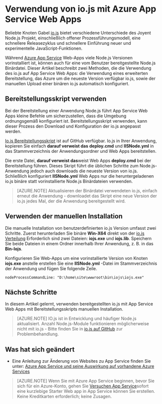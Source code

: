 <properties 
    pageTitle="Verwendung von io.js mit Azure App Service Web Apps" 
    description="Erfahren Sie mehr über das Web app in Azure App Service mit io.js verwenden." 
    services="app-service\web" 
    documentationCenter="nodejs" 
    authors="rmcmurray" 
    manager="wpickett" 
    editor=""/>

<tags 
    ms.service="app-service-web" 
    ms.workload="web" 
    ms.tgt_pltfrm="na" 
    ms.devlang="nodejs" 
    ms.topic="article" 
    ms.date="08/11/2016"
    ms.author="robmcm" />

# <a name="how-to-use-iojs-with-azure-app-service-web-apps"></a>Verwendung von io.js mit Azure App Service Web Apps

Beliebte Knoten Gabel [io.js] bietet verschiedene Unterschiede des Joyent Node.js Projekt, einschließlich offener Prozessführungsmodell, eine schnellere Releasezyklus und schnellere Einführung neuer und experimentelle JavaScript-Funktionen.

Während [Azure App Service](http://go.microsoft.com/fwlink/?LinkId=529714) Web-Apps viele Node.js Versionen vorinstalliert ist, können auch für eine vom Benutzer bereitgestellte Node.js Binärdatei. Dieser Artikel beschreibt zwei Methoden, die die Verwendung des io.js auf App Service Web Apps: die Verwendung eines erweiterten Bereitstellung, das Azure um die neueste Version verfügbar io.js, sowie der manuellen Upload einer binären io.js automatisch konfiguriert. 

<a id="deploymentscript"></a>
## <a name="using-a-deployment-script"></a>Bereitstellungsskript verwenden

Bei der Bereitstellung einer Anwendung Node.js führt App Service Web Apps kleine Befehle um sicherzustellen, dass die Umgebung ordnungsgemäß konfiguriert ist. Bereitstellungsskript verwenden, kann dieser Prozess den Download und Konfiguration der io.js angepasst werden.

[Io.js Bereitstellungsskript](https://github.com/felixrieseberg/iojs-azure) ist auf GitHub verfügbar. Io.js in Ihrer Anwendung, kopieren Sie einfach **darauf verweist das** **deploy.cmd** und **IISNode.yml** in das Stammverzeichnis der Anwendungsordner und Web Apps bereitstellen.  

Die erste Datei, **darauf verweist das**weist Web Apps **deploy.cmd** bei der Bereitstellung führen. Dieses Skript führt die üblichen Schritte zum Node.js-Anwendung jedoch auch downloads die neueste Version von io.js. Schließlich konfiguriert **IISNode.yml** Web Apps nur die heruntergeladenen io.js binäre statt vorinstallierte Node.js Binärdateien verwenden.

> [AZURE.NOTE] Aktualisieren der Binärdatei verwendeten io.js, einfach erneut die Anwendung - downloadet das Skript eine neue Version der io.js jedes Mal, der die Anwendung bereitgestellt wird.

<a id="manualinstallation"></a>
## <a name="using-manual-installation"></a>Verwenden der manuellen Installation

Die manuelle Installation von benutzerdefinierten io.js Version umfasst zwei Schritte. Zuerst herunterladen Sie binäre **Win-X64** direkt von der [io.js Verteilung] Erforderlich sind zwei Dateien: **iojs.exe** und **iojs.lib**. Speichern Sie beide Dateien in einem Ordner innerhalb Ihrer Anwendung, z. B. in das **Bin-Iojs**.

Konfigurieren Sie Web-Apps um eine vorinstallierte Version von Knoten **iojs.exe** anstelle erstellen Sie eine **IISNode.yml** -Datei im Stammverzeichnis der Anwendung und fügen Sie folgende Zeile.

    nodeProcessCommandLine: "D:\home\site\wwwroot\bin\iojs\iojs.exe"

<a id="nextsteps"></a>
## <a name="next-steps"></a>Nächste Schritte

In diesem Artikel gelernt, verwenden bereitgestellten io.js mit App Service Web Apps mit Bereitstellungsskripts manuellen Installation. 

> [AZURE.NOTE] IO.js ist in Entwicklung und häufiger Node.js aktualisiert. Anzahl Node.js-Module funktionieren möglicherweise nicht mit io.js - Bitte finden Sie in [io.js auf GitHub] zur Problembehandlung.

## <a name="whats-changed"></a>Was hat sich geändert
* Eine Anleitung zur Änderung von Websites zu App Service finden Sie unter: [Azure App Service und seine Auswirkung auf vorhandene Azure Services](http://go.microsoft.com/fwlink/?LinkId=529714)

>[AZURE.NOTE] Wenn Sie mit Azure App Service beginnen, bevor Sie sich für ein Azure-Konto, gehen Sie [Versuchen App Service](http://go.microsoft.com/fwlink/?LinkId=523751)sofort eine kurzlebige Starter Web app in App Service können Sie erstellen. Keine Kreditkarten erforderlich; keine Zusagen.

[IO.js]: https://iojs.org
[IO.js Verteilung]: https://iojs.org/dist/
[IO.js auf GitHub]: https://github.com/iojs/io.js
[io.js Deployment Script]: https://github.com/felixrieseberg/iojs-azure
 